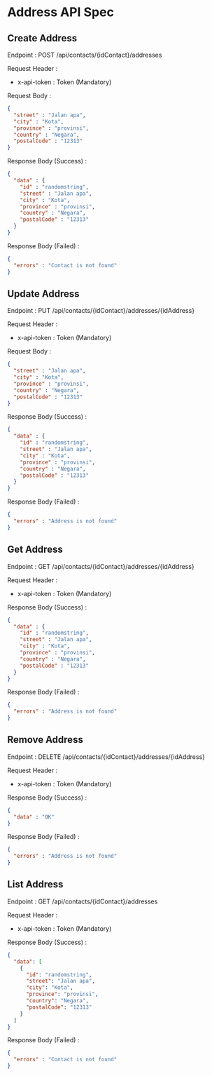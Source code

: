 # Address API Spec

## Create Address

Endpoint : POST /api/contacts/{idContact}/addresses

Request Header :

- x-api-token : Token (Mandatory)

Request Body :

```json
{
  "street" : "Jalan apa",
  "city" : "Kota",
  "province" : "provinsi",
  "country" : "Negara",
  "postalCode" : "12313"
}
```

Response Body (Success) :

```json
{
  "data" : {
    "id" : "randomstring",
    "street" : "Jalan apa",
    "city" : "Kota",
    "province" : "provinsi",
    "country" : "Negara",
    "postalCode" : "12313"
  }
}
```

Response Body (Failed) :

```json
{
  "errors" : "Contact is not found"
}
```

## Update Address

Endpoint : PUT /api/contacts/{idContact}/addresses/{idAddress}

Request Header :

- x-api-token : Token (Mandatory)

Request Body :

```json
{
  "street" : "Jalan apa",
  "city" : "Kota",
  "province" : "provinsi",
  "country" : "Negara",
  "postalCode" : "12313"
}
```

Response Body (Success) :

```json
{
  "data" : {
    "id" : "randomstring",
    "street" : "Jalan apa",
    "city" : "Kota",
    "province" : "provinsi",
    "country" : "Negara",
    "postalCode" : "12313"
  }
}
```

Response Body (Failed) :

```json
{
  "errors" : "Address is not found"
}
```

## Get Address

Endpoint : GET /api/contacts/{idContact}/addresses/{idAddress}

Request Header :

- x-api-token : Token (Mandatory)

Response Body (Success) :

```json
{
  "data" : {
    "id" : "randomstring",
    "street" : "Jalan apa",
    "city" : "Kota",
    "province" : "provinsi",
    "country" : "Negara",
    "postalCode" : "12313"
  }
}
```

Response Body (Failed) :

```json
{
  "errors" : "Address is not found"
}
```

## Remove Address

Endpoint : DELETE /api/contacts/{idContact}/addresses/{idAddress}

Request Header :

- x-api-token : Token (Mandatory)

Response Body (Success) :

```json
{
  "data" : "OK"
}
```

Response Body (Failed) :

```json
{
  "errors" : "Address is not found"
}
```

## List Address

Endpoint : GET /api/contacts/{idContact}/addresses

Request Header :

- x-api-token : Token (Mandatory)

Response Body (Success) :

```json
{
  "data": [
    {
      "id": "randomstring",
      "street": "Jalan apa",
      "city": "Kota",
      "province": "provinsi",
      "country": "Negara",
      "postalCode": "12313"
    }
  ]
}
```

Response Body (Failed) :

```json
{
  "errors" : "Contact is not found"
}
```